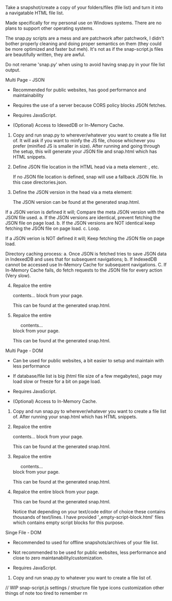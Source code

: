 Take a snapshot/create a copy of your folders/files (file list) and turn it into a navigatable HTML file list.

Made specifically for my personal use on Windows systems. There are no plans to support other operating systems.

The snap.py scripts are a mess and are patchwork after patchwork, I didn't bother properly cleaning and doing proper semantics on them (they could be more optimized and faster but meh). It's not as if the snap-script.js files are beautifully written, they are awful.

Do not rename 'snap.py' when using to avoid having snap.py in your file list output.

Multi Page - JSON
- Recommended for public websites, has good performance and maintainability

- Requires the use of a server because CORS policy blocks JSON fetches.
- Requires JavaScript.
- (Optional) Access to IdexedDB or In-Memory Cache.

1.
	Copy and run snap.py to wherever/whatever you want to create a file list of.
	It will ask if you want to minfy the JS file, choose whichever you prefer (minified JS is smaller in size).
	After running and going through the setup, this will generate your JSON file and snap.html which has HTML snippets.

2.
	Define JSON file location in the HTML head via a meta element:
	<meta name="jsonPath" content="directories_a.json">,
	<meta name="jsonPath" content="directories_b.json"> etc.

	If no JSON file location is defined, snap will use a fallback JSON file. In this case directories.json.

3.
	Define the JSON version in the head via a meta element:
	<meta name="jsonVersion" content="250402.1021">

	The JSON version can be found at the generated snap.html.

If a JSON verion is defined it will;
	Compare the meta JSON version with the JSON file used.
		a. If the JSON versions are identical, prevent fetching the JSON file on page load.
		b. If the JSON versions are NOT identical keep fetching the JSON file on page load.
		c. Loop.
		
If a JSON verion is NOT defined it will;
	Keep fetching the JSON file on page load.
	
Directory caching process:
	a. Once JSON is fetched tries to save JSON data in IndexedDB and uses that for subsequent navigations;
	b. If IndexedDB cannot be accessed use In-Memory Cache for subsequent navigations.
	C. If In-Memory Cache fails, do fetch requests to the JSON file for every action (Very slow).

4.
	Repalce the entire <div class="header">contents...</content> block from your page.

	This can be found at the generated snap.html.

5. Repalce the entire <ul id="files" class="view-tiles" data-path="root">contents...</ul> block from your page.

	This can be found at the generated snap.html.

Multi Page - DOM
- Can be used for public websites, a bit easier to setup and maintain with less performance
- If database/file list is big (html file size of a few megabytes), page may load slow or freeze for a bit on page load.

- Requires JavaScript.
- (Optional) Access to In-Memory Cache.

1.
	Copy and run snap.py to wherever/whatever you want to create a file list of.
	After running your snap.html which has HTML snippets.

2.
	Repalce the entire <div class="header">contents...</content> block from your page.

	This can be found at the generated snap.html.

3. Repalce the entire <ul id="files" class="view-tiles" data-path="root">contents...</ul> block from your page.

	This can be found at the generated snap.html.

4. Repalce the entire <script id="dom-cache" type="application/json"></script> block from your page.

	This can be found at the generated snap.html.

	Notice that depending on your text/code editor of choice these contains thousands of text/lines.
	I have provided '_empty-script-block.html' files which contains empty script blocks for this purpose.

Singe File - DOM
- Recommended to used for offline snapshots/archives of your file list. 
- Not recommended to be used for public websites, less performance and close to zero maintanability/customization.

- Requires JavaScript.

1.
	Copy and run snap.py to whatever you want to create a file list of.

// WIP
snap-script.js settings / structure
file type icons customization
other things of note too tired to remember rn